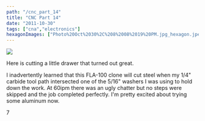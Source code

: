 ```yaml
---
path: "/cnc_part_14"
title: "CNC Part 14"
date: "2011-10-30"
tags: ["cna","electronics"]
hexagonImages: ["Photo%20Oct%2030%2C%208%2008%2019%20PM.jpg_hexagon.jpeg","Photo%20Oct%2030,%208%2008%2019%20PM.jpg_hexagon.jpeg"]
---
```


 [![](Photo%20Oct%2030%2C%208%2008%2019%20PM.jpg)](Photo%20Oct%2030,%208%2008%2019%20PM.jpg)

Here is cutting a little drawer that turned out great.

I inadvertently learned that this FLA-100 clone will cut steel when my 1/4" carbide tool path intersected one of the 5/16" washers I was using to hold down the work. At 60ipm there was an ugly chatter but no steps were skipped and the job completed perfectly. I'm pretty excited about trying some aluminum now.

7 
  <!---
  <div class="field field-type-filefield field-field-images" xmlns="http://www.w3.org/1999/xhtml">
      
    <div class="field-items">
            <div class="field-item odd">
                    <a href="http://www.beigerecords.com/joe-old/sites/default/files/Photo Oct 30, 8 08 19 PM.jpg" class="imagecache imagecache-square_thumbnail imagecache-imagelink imagecache-square_thumbnail_imagelink"><img src="http://www.beigerecords.com/joe-old/sites/default/files/imagecache/square_thumbnail/Photo%20Oct%2030%2C%208%2008%2019%20PM.jpg" alt="" title="" width="300" height="300" class="imagecache imagecache-square_thumbnail"/></a>        </div>
        </div>
</div> 
 <p xmlns="http://www.w3.org/1999/xhtml">Here is cutting a little drawer that turned out great. </p> 

 <iframe width="420" height="315" src="http://www.youtube.com/embed/6ZwIZr6VTXQ" frameborder="0" allowfullscreen="allowfullscreen" xmlns="http://www.w3.org/1999/xhtml"></iframe> 

 <p xmlns="http://www.w3.org/1999/xhtml">I inadvertently learned that this FLA-100 clone will cut steel when my 1/4" carbide tool path intersected one of the 5/16" washers I was using to hold down the work. At 60ipm there was an ugly chatter but no steps were skipped and the job completed perfectly. I'm pretty excited about trying some aluminum now.</p> 7
  --->